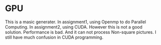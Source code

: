 # GPU
This is a masic generater. 
In assignment1, using Openmp to do Parallel Computing. 
In assignment2, using CUDA. However this is not a good solution. Performance is bad. And it can not process Non-square pictures.
I still have much confusion in CUDA programming.
